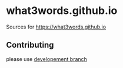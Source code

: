 # what3words.github.io

Sources for https://what3words.github.io

## Contributing

please use [developement branch](/what3words/what3words.github.io/tree/development)
